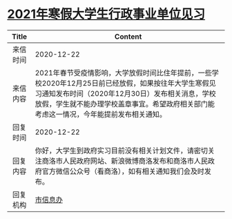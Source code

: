 # <a href="http://www.shangluo.gov.cn/zmhd/ldxxxx.jsp?urltype=leadermail.LeaderMailContentUrl&wbtreeid=1112&leadermailid=6722">2021年寒假大学生行政事业单位见习</a>
| Title |                                                               Content                                                               |
|:-----:|-------------------------------------------------------------------------------------------------------------------------------------|
| 来信时间  | 2020-12-22                                                                                                                          |
| 来信内容  | 2021年春节受疫情影响，大学放假时间比住年提前，一些学校2020年12月25日前已经放假，如果按往年大学生寒假见习通知发布时间（2020年12月30日）发布相关消息，学校放假，学生就不能办理学校盖章事宜。希望政府相关部门能考虑这一情况，今年能提前发布相关通知。 |
| 回复时间  | 2020-12-22                                                                                                                          |
| 回复内容  | 你好，大学生到政府实习目前没有相关计划文件，请密切关注商洛市人民政府网站、新浪微博商洛发布和商洛市人民政府官方微信公众号（看商洛），如有相关通知我们会及时发布。                                                    |
| 回复机构  | <a href="../../categories/agencies/市信息办.md">市信息办</a>                                                                                  |